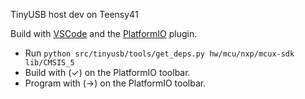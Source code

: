 TinyUSB host dev on Teensy41

Build with [VSCode](https://code.visualstudio.com/) and the [PlatformIO](https://platformio.org/) plugin.

* Run `python src/tinyusb/tools/get_deps.py hw/mcu/nxp/mcux-sdk lib/CMSIS_5`
* Build with (✓) on the PlatformIO toolbar.
* Program with (→) on the PlatformIO toolbar.
